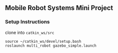 ## Mobile Robot Systems Mini Project


### Setup Instructions
clone into `catkin_ws/src`

```
source ~/catkin_ws/devel/setup.bash
roslaunch multi_robot gazebo_simple.launch
```
